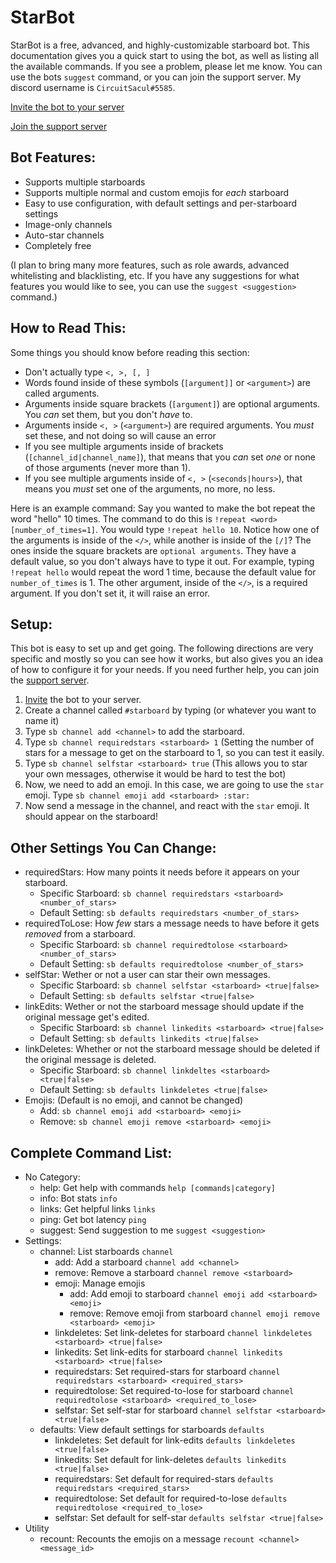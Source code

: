 # StarBot
StarBot is a free, advanced, and highly-customizable starboard bot. This documentation gives you a quick start to using the bot, as well as listing all the available commands. If you see a problem, please let me know. You can use the bots `suggest` command, or you can join the support server. My discord username is `CircuitSacul#5585`.

[Invite the bot to your server](https://discord.com/api/oauth2/authorize?client_id=700796664276844612&permissions=117824&scope=bot)

[Join the support server](https://discord.gg/3gK8mSA)

## Bot Features:
 - Supports multiple starboards
 - Supports multiple normal and custom emojis for *each* starboard
 - Easy to use configuration, with default settings and per-starboard settings
 - Image-only channels
 - Auto-star channels
 - Completely free

(I plan to bring many more features, such as role awards, advanced whitelisting and blacklisting, etc. If you have any suggestions for what features you would like to see, you can use the `suggest <suggestion>` command.)

## How to Read This:
Some things you should know before reading this section:
 - Don't actually type `<, >, [, ]`
 - Words found inside of these symbols (`[argument]]` or `<argument>`) are called arguments.
 - Arguments inside square brackets (`[argument]`) are optional arguments. You *can* set them, but you don't *have* to.
 - Arguments inside `<, >` (`<argument>`) are required arguments. You *must* set these, and not doing so will cause an error
 - If you see multiple arguments inside of brackets (`[channel_id|channel_name]`), that means that you *can* set *one* or none of those arguments (never more than 1).
 - If you see multiple arguments inside of `<, >` (`<seconds|hours>`), that means you *must* set one of the arguments, no more, no less.

Here is an example command: Say you wanted to make the bot repeat the word "hello" 10 times. The command to do this is `!repeat <word> [number_of_times=1]`. You would type `!repeat hello 10`. Notice how one of the arguments is inside of the `</>`, while another is inside of the `[/]`? The ones inside the square brackets are `optional arguments`. They have a default value, so you don't always have to type it out. For example, typing `!repeat hello` would repeat the word 1 time, because the default value for `number_of_times` is 1. The other argument, inside of the `</>`, is a required argument. If you don't set it, it will raise an error.

## Setup:
This bot is easy to set up and get going. The following directions are very specific and mostly so you can see how it works, but also gives you an idea of how to configure it for your needs. If you need further help, you can join the [support server](https://discord.gg/3gK8mSA).
 1. [Invite](https://discord.com/api/oauth2/authorize?client_id=700796664276844612&permissions=117824&scope=bot) the bot to your server.
 2. Create a channel called `#starboard` by typing (or whatever you want to name it)
 3. Type `sb channel add <channel>` to add the starboard.
 4. Type `sb channel requiredstars <starboard> 1` (Setting the number of stars for a message to get on the starboard to 1, so you can test it easily.
 5. Type `sb channel selfstar <starboard> true` (This allows you to star your own messages, otherwise it would be hard to test the bot)
 6. Now, we need to add an emoji. In this case, we are going to use the `star` emoji. Type `sb channel emoji add <starboard> :star:`
 7. Now send a message in the channel, and react with the `star` emoji. It should appear on the starboard!

## Other Settings You Can Change:
 - requiredStars: How many points it needs before it appears on your starboard. 
   - Specific Starboard: `sb channel requiredstars <starboard> <number_of_stars>`
   - Default Setting: `sb defaults requiredstars <number_of_stars>`
 - requiredToLose: How *few* stars a message needs to have before it gets *removed* from a starboard.
   - Specific Starboard: `sb channel requiredtolose <starboard> <number_of_stars>`
   - Default Setting: `sb defaults requiredtolose <number_of_stars>`
- selfStar: Wether or not a user can star their own messages.	
   - Specific Starboard: `sb channel selfstar <starboard> <true|false>`	
   - Default Setting: `sb defaults selfstar <true|false>`	
 - linkEdits: Wether or not the starboard message should update if the original message get's edited.	
   - Specific Starboard: `sb channel linkedits <starboard> <true|false>`	
   - Default Setting: `sb defaults linkedits <true|false>`	
 - linkDeletes: Whether or not the starboard message should be deleted if the original message is deleted.	
   - Specific Starboard: `sb channel linkdeltes <starboard> <true|false>`	
   - Default Setting: `sb defaults linkdeletes <true|false>`	
 - Emojis: (Default is no emoji, and cannot be changed)	
   - Add: `sb channel emoji add <starboard> <emoji>`	
   - Remove: `sb channel emoji remove <starboard> <emoji>`	

## Complete Command List:	
 - No Category:	
   - help: Get help with commands `help [commands|category]`
   - info: Bot stats	`info`
   - links: Get helpful links	`links`
   - ping: Get bot latency `ping`
   - suggest: Send suggestion to me	`suggest <suggestion>`
 - Settings:	
   - channel: List starboards	`channel`
     - add: Add a starboard	`channel add <channel>`
     - remove: Remove a starboard	`channel remove <starboard>`
     - emoji: Manage emojis
       - add: Add emoji to starboard	`channel emoji add <starboard> <emoji>`
       - remove: Remove emoji from starboard	`channel emoji remove <starboard> <emoji>`
     - linkdeletes: Set link-deletes for starboard	`channel linkdeletes <starboard> <true|false>`
     - linkedits: Set link-edits for starboard	`channel linkedits <starboard> <true|false>`
     - requiredstars: Set required-stars for starboard	`channel requiredstars <starboard> <required_stars>`
     - requiredtolose: Set required-to-lose for starboard	`channel requiredtolose <starboard> <required_to_lose>`
     - selfstar: Set self-star for starboard	`channel selfstar <starboard> <true|false>`
   - defaults: View default settings for starboards	`defaults`
     - linkdeletes: Set default for link-edits	`defaults linkdeletes <true|false>`
     - linkedits: Set default for link-deletes	`defaults linkedits <true|false>`
     - requiredstars: Set default for required-stars	`defaults requiredstars <required_stars>`
     - requiredtolose: Set default for required-to-lose	`defaults requiredtolose <required_to_lose>`
     - selfstar: Set default for self-star	`defaults selfstar <true|false>`
 - Utility	
   - recount: Recounts the emojis on a message `recount <channel> <message_id>`
